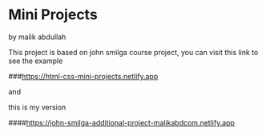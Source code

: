# Mini Projects

by malik abdullah

This project is based on john smilga course project,
you can visit this link to see the example

###https://html-css-mini-projects.netlify.app

and

this is my version

####https://john-smilga-additional-project-malikabdcom.netlify.app
